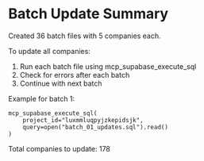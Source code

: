 # Batch Update Summary

Created 36 batch files with 5 companies each.

To update all companies:
1. Run each batch file using mcp_supabase_execute_sql
2. Check for errors after each batch
3. Continue with next batch

Example for batch 1:
```
mcp_supabase_execute_sql(
    project_id="luxmmluqpyjzkepidsjk", 
    query=open("batch_01_updates.sql").read()
)
```

Total companies to update: 178
